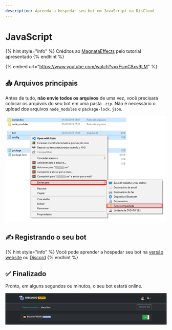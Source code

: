 ```yaml
---
description: Aprenda a hospedar seu bot em JavaScript na DisCloud
---
```


# JavaScript

{% hint style="info" %}
Créditos ao [MagnataEffects](https://docs.absolutproject.gq) pelo tutorial apresentado
{% endhint %}

{% embed url="https://www.youtube.com/watch?v=xFsmC8xv9LM" %}

## 📥 Arquivos principais

Antes de tudo, **não envie todos os arquivos** de uma vez, você precisará colocar os arquivos do seu bot em uma pasta `.zip`. Não é necessário o upload dos arquivos `node_modules` e `package-lock.json`. 

![](../.gitbook/assets/image%20%2827%29.png)

## ✍ Registrando o seu bot

{% hint style="info" %}
Você pode aprender a hospedar seu bot na [versão website](../host/website.md) ou [Discord](../host/discord.md)
{% endhint %}

## ✅ Finalizado

Pronto, em alguns segundos ou minutos, o seu bot estará online.

![](../.gitbook/assets/image%20%2821%29.png)

